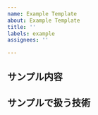 ```yaml
---
name: Example Template
about: Example Template
title: ''
labels: example
assignees: ''

---
```


## サンプル内容

## サンプルで扱う技術
